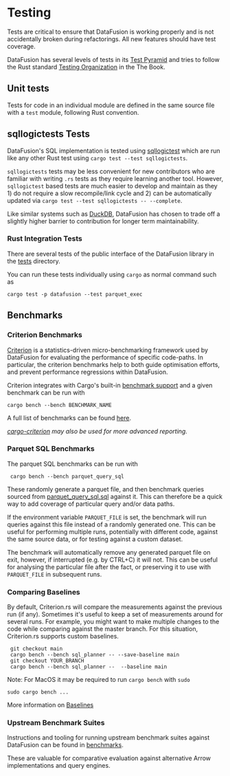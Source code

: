 <!---
  Licensed to the Apache Software Foundation (ASF) under one
  or more contributor license agreements.  See the NOTICE file
  distributed with this work for additional information
  regarding copyright ownership.  The ASF licenses this file
  to you under the Apache License, Version 2.0 (the
  "License"); you may not use this file except in compliance
  with the License.  You may obtain a copy of the License at

    http://www.apache.org/licenses/LICENSE-2.0

  Unless required by applicable law or agreed to in writing,
  software distributed under the License is distributed on an
  "AS IS" BASIS, WITHOUT WARRANTIES OR CONDITIONS OF ANY
  KIND, either express or implied.  See the License for the
  specific language governing permissions and limitations
  under the License.
-->

# Testing

Tests are critical to ensure that DataFusion is working properly and
is not accidentally broken during refactorings. All new features
should have test coverage.

DataFusion has several levels of tests in its [Test
Pyramid](https://martinfowler.com/articles/practical-test-pyramid.html)
and tries to follow the Rust standard [Testing Organization](https://doc.rust-lang.org/book/ch11-03-test-organization.html) in the The Book.

## Unit tests

Tests for code in an individual module are defined in the same source file with a `test` module, following Rust convention.

## sqllogictests Tests

DataFusion's SQL implementation is tested using [sqllogictest](https://github.com/apache/datafusion/tree/main/datafusion/sqllogictest) which are run like any other Rust test using `cargo test --test sqllogictests`.

`sqllogictests` tests may be less convenient for new contributors who are familiar with writing `.rs` tests as they require learning another tool. However, `sqllogictest` based tests are much easier to develop and maintain as they 1) do not require a slow recompile/link cycle and 2) can be automatically updated via `cargo test --test sqllogictests -- --complete`.

Like similar systems such as [DuckDB](https://duckdb.org/dev/testing), DataFusion has chosen to trade off a slightly higher barrier to contribution for longer term maintainability.

### Rust Integration Tests

There are several tests of the public interface of the DataFusion library in the [tests](https://github.com/apache/datafusion/tree/main/datafusion/core/tests) directory.

You can run these tests individually using `cargo` as normal command such as

```shell
cargo test -p datafusion --test parquet_exec
```

## Benchmarks

### Criterion Benchmarks

[Criterion](https://docs.rs/criterion/latest/criterion/index.html) is a statistics-driven micro-benchmarking framework used by DataFusion for evaluating the performance of specific code-paths. In particular, the criterion benchmarks help to both guide optimisation efforts, and prevent performance regressions within DataFusion.

Criterion integrates with Cargo's built-in [benchmark support](https://doc.rust-lang.org/cargo/commands/cargo-bench.html) and a given benchmark can be run with

```
cargo bench --bench BENCHMARK_NAME
```

A full list of benchmarks can be found [here](https://github.com/apache/datafusion/tree/main/datafusion/core/benches).

_[cargo-criterion](https://github.com/bheisler/cargo-criterion) may also be used for more advanced reporting._

### Parquet SQL Benchmarks

The parquet SQL benchmarks can be run with

```
 cargo bench --bench parquet_query_sql
```

These randomly generate a parquet file, and then benchmark queries sourced from [parquet_query_sql.sql](../../../datafusion/core/benches/parquet_query_sql.sql) against it. This can therefore be a quick way to add coverage of particular query and/or data paths.

If the environment variable `PARQUET_FILE` is set, the benchmark will run queries against this file instead of a randomly generated one. This can be useful for performing multiple runs, potentially with different code, against the same source data, or for testing against a custom dataset.

The benchmark will automatically remove any generated parquet file on exit, however, if interrupted (e.g. by CTRL+C) it will not. This can be useful for analysing the particular file after the fact, or preserving it to use with `PARQUET_FILE` in subsequent runs.

### Comparing Baselines

By default, Criterion.rs will compare the measurements against the previous run (if any). Sometimes it's useful to keep a set of measurements around for several runs. For example, you might want to make multiple changes to the code while comparing against the master branch. For this situation, Criterion.rs supports custom baselines.

```
 git checkout main
 cargo bench --bench sql_planner -- --save-baseline main
 git checkout YOUR_BRANCH
 cargo bench --bench sql_planner --  --baseline main
```

Note: For MacOS it may be required to run `cargo bench` with `sudo`

```
sudo cargo bench ...
```

More information on [Baselines](https://bheisler.github.io/criterion.rs/book/user_guide/command_line_options.html#baselines)

### Upstream Benchmark Suites

Instructions and tooling for running upstream benchmark suites against DataFusion can be found in [benchmarks](https://github.com/apache/datafusion/tree/main/benchmarks).

These are valuable for comparative evaluation against alternative Arrow implementations and query engines.
